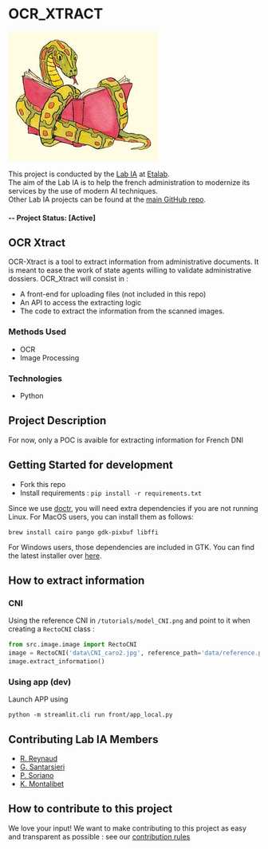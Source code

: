 # OCR_XTRACT

![LOGO](.github/reading_snake.jpg)

This project is conducted by the [Lab IA](https://www.etalab.gouv.fr/datasciences-et-intelligence-artificielle) at [Etalab](https://www.etalab.gouv.fr/).  
The aim of the Lab IA is to help the french administration to modernize its services by the use of modern AI techniques.  
Other Lab IA projects can be found at the [main GitHub repo](https://github.com/etalab-ia/).

#### -- Project Status: [Active]

## OCR Xtract

OCR-Xtract is a tool to extract information from administrative documents. It is meant to ease the work of state agents willing to validate administrative dossiers. OCR_Xtract will consist in :

- A front-end for uploading files (not included in this repo)
- An API to access the extracting logic
- The code to extract the information from the scanned images.

### Methods Used

- OCR
- Image Processing

### Technologies

- Python

## Project Description

For now, only a POC is avaible for extracting information for French DNI

## Getting Started for development

- Fork this repo
- Install requirements : `pip install -r requirements.txt`

Since we use [doctr](https://mindee.github.io/doctr/), you will need extra dependencies if you are not running Linux.
For MacOS users, you can install them as follows:

```shell
brew install cairo pango gdk-pixbuf libffi
```

For Windows users, those dependencies are included in GTK. You can find the latest installer over [here](https://github.com/tschoonj/GTK-for-Windows-Runtime-Environment-Installer/releases).

## How to extract information

### CNI

Using the reference CNI in `/tutorials/model_CNI.png` and point to it when creating a `RectoCNI` class :

```Python
from src.image.image import RectoCNI
image = RectoCNI('data\CNI_caro2.jpg', reference_path='data/reference.png')
image.extract_information()
```

### Using app (dev)

Launch APP using

```
python -m streamlit.cli run front/app_local.py
```

## Contributing Lab IA Members

- [R. Reynaud](https://github.com/rob192)
- [G. Santarsieri](https://github.com/giuliasantarsieri)
- [P. Soriano](https://github.com/psorianom)
- [K. Montalibet](https://github.com/KimMontalibet)

## How to contribute to this project

We love your input! We want to make contributing to this project as easy and transparent as possible : see our [contribution rules](https://github.com/etalab-ia/ocr-xtract/blob/master/.github/contributing.md)
